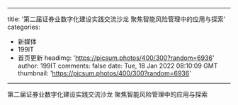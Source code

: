 
---
title: '第二届证券业数字化建设实践交流沙龙 聚焦智能风险管理中的应用与探索'
categories: 
 - 新媒体
 - 199IT
 - 首页更新
headimg: 'https://picsum.photos/400/300?random=6936'
author: 199IT
comments: false
date: Tue, 18 Jan 2022 08:10:09 GMT
thumbnail: 'https://picsum.photos/400/300?random=6936'
---

<div>   
第二届证券业数字化建设实践交流沙龙 聚焦智能风险管理中的应用与探索  
</div>
            